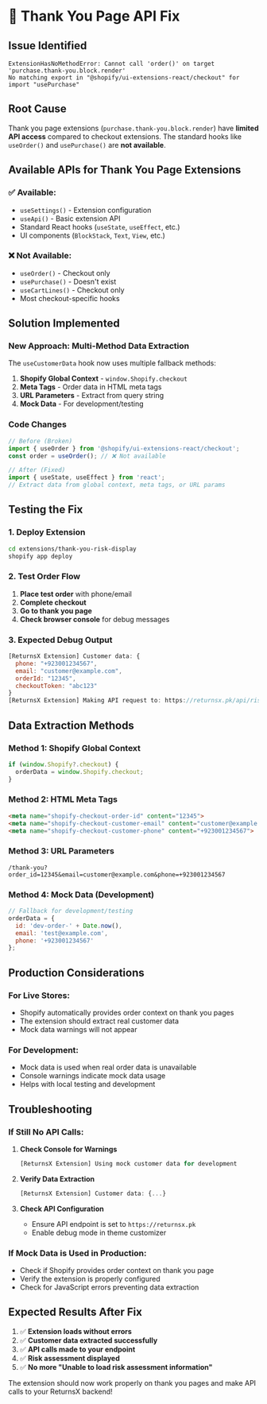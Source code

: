 # 🔧 Thank You Page API Fix

## Issue Identified
```
ExtensionHasNoMethodError: Cannot call 'order()' on target 'purchase.thank-you.block.render'
No matching export in "@shopify/ui-extensions-react/checkout" for import "usePurchase"
```

## Root Cause
Thank you page extensions (`purchase.thank-you.block.render`) have **limited API access** compared to checkout extensions. The standard hooks like `useOrder()` and `usePurchase()` are **not available**.

## Available APIs for Thank You Page Extensions

### ✅ Available:
- `useSettings()` - Extension configuration
- `useApi()` - Basic extension API
- Standard React hooks (`useState`, `useEffect`, etc.)
- UI components (`BlockStack`, `Text`, `View`, etc.)

### ❌ Not Available:
- `useOrder()` - Checkout only
- `usePurchase()` - Doesn't exist
- `useCartLines()` - Checkout only
- Most checkout-specific hooks

## Solution Implemented

### New Approach: Multi-Method Data Extraction
The `useCustomerData` hook now uses multiple fallback methods:

1. **Shopify Global Context** - `window.Shopify.checkout`
2. **Meta Tags** - Order data in HTML meta tags
3. **URL Parameters** - Extract from query string
4. **Mock Data** - For development/testing

### Code Changes

```typescript
// Before (Broken)
import { useOrder } from '@shopify/ui-extensions-react/checkout';
const order = useOrder(); // ❌ Not available

// After (Fixed)
import { useState, useEffect } from 'react';
// Extract data from global context, meta tags, or URL params
```

## Testing the Fix

### 1. Deploy Extension
```bash
cd extensions/thank-you-risk-display
shopify app deploy
```

### 2. Test Order Flow
1. **Place test order** with phone/email
2. **Complete checkout**
3. **Go to thank you page**
4. **Check browser console** for debug messages

### 3. Expected Debug Output
```javascript
[ReturnsX Extension] Customer data: {
  phone: "+923001234567",
  email: "customer@example.com",
  orderId: "12345",
  checkoutToken: "abc123"
}
[ReturnsX Extension] Making API request to: https://returnsx.pk/api/risk-profile
```

## Data Extraction Methods

### Method 1: Shopify Global Context
```javascript
if (window.Shopify?.checkout) {
  orderData = window.Shopify.checkout;
}
```

### Method 2: HTML Meta Tags
```html
<meta name="shopify-checkout-order-id" content="12345">
<meta name="shopify-checkout-customer-email" content="customer@example.com">
<meta name="shopify-checkout-customer-phone" content="+923001234567">
```

### Method 3: URL Parameters
```
/thank-you?order_id=12345&email=customer@example.com&phone=+923001234567
```

### Method 4: Mock Data (Development)
```javascript
// Fallback for development/testing
orderData = {
  id: 'dev-order-' + Date.now(),
  email: 'test@example.com',
  phone: '+923001234567'
};
```

## Production Considerations

### For Live Stores:
- Shopify automatically provides order context on thank you pages
- The extension should extract real customer data
- Mock data warnings will not appear

### For Development:
- Mock data is used when real order data is unavailable
- Console warnings indicate mock data usage
- Helps with local testing and development

## Troubleshooting

### If Still No API Calls:

1. **Check Console for Warnings**
   ```javascript
   [ReturnsX Extension] Using mock customer data for development
   ```

2. **Verify Data Extraction**
   ```javascript
   [ReturnsX Extension] Customer data: {...}
   ```

3. **Check API Configuration**
   - Ensure API endpoint is set to `https://returnsx.pk`
   - Enable debug mode in theme customizer

### If Mock Data is Used in Production:
- Check if Shopify provides order context on thank you page
- Verify the extension is properly configured
- Check for JavaScript errors preventing data extraction

## Expected Results After Fix

1. ✅ **Extension loads without errors**
2. ✅ **Customer data extracted successfully**
3. ✅ **API calls made to your endpoint**
4. ✅ **Risk assessment displayed**
5. ✅ **No more "Unable to load risk assessment information"**

The extension should now work properly on thank you pages and make API calls to your ReturnsX backend!